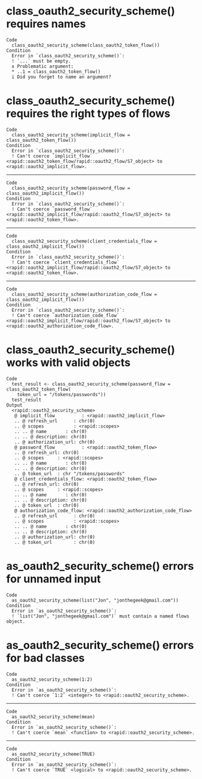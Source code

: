 # class_oauth2_security_scheme() requires names

    Code
      class_oauth2_security_scheme(class_oauth2_token_flow())
    Condition
      Error in `class_oauth2_security_scheme()`:
      ! `...` must be empty.
      x Problematic argument:
      * ..1 = class_oauth2_token_flow()
      i Did you forget to name an argument?

# class_oauth2_security_scheme() requires the right types of flows

    Code
      class_oauth2_security_scheme(implicit_flow = class_oauth2_token_flow())
    Condition
      Error in `class_oauth2_security_scheme()`:
      ! Can't coerce `implicit_flow` <rapid::oauth2_token_flow/rapid::oauth2_flow/S7_object> to <rapid::oauth2_implicit_flow>.

---

    Code
      class_oauth2_security_scheme(password_flow = class_oauth2_implicit_flow())
    Condition
      Error in `class_oauth2_security_scheme()`:
      ! Can't coerce `password_flow` <rapid::oauth2_implicit_flow/rapid::oauth2_flow/S7_object> to <rapid::oauth2_token_flow>.

---

    Code
      class_oauth2_security_scheme(client_credentials_flow = class_oauth2_implicit_flow())
    Condition
      Error in `class_oauth2_security_scheme()`:
      ! Can't coerce `client_credentials_flow` <rapid::oauth2_implicit_flow/rapid::oauth2_flow/S7_object> to <rapid::oauth2_token_flow>.

---

    Code
      class_oauth2_security_scheme(authorization_code_flow = class_oauth2_implicit_flow())
    Condition
      Error in `class_oauth2_security_scheme()`:
      ! Can't coerce `authorization_code_flow` <rapid::oauth2_implicit_flow/rapid::oauth2_flow/S7_object> to <rapid::oauth2_authorization_code_flow>.

# class_oauth2_security_scheme() works with valid objects

    Code
      test_result <- class_oauth2_security_scheme(password_flow = class_oauth2_token_flow(
        token_url = "/tokens/passwords"))
      test_result
    Output
      <rapid::oauth2_security_scheme>
       @ implicit_flow          : <rapid::oauth2_implicit_flow>
       .. @ refresh_url      : chr(0) 
       .. @ scopes           : <rapid::scopes>
       .. .. @ name       : chr(0) 
       .. .. @ description: chr(0) 
       .. @ authorization_url: chr(0) 
       @ password_flow          : <rapid::oauth2_token_flow>
       .. @ refresh_url: chr(0) 
       .. @ scopes     : <rapid::scopes>
       .. .. @ name       : chr(0) 
       .. .. @ description: chr(0) 
       .. @ token_url  : chr "/tokens/passwords"
       @ client_credentials_flow: <rapid::oauth2_token_flow>
       .. @ refresh_url: chr(0) 
       .. @ scopes     : <rapid::scopes>
       .. .. @ name       : chr(0) 
       .. .. @ description: chr(0) 
       .. @ token_url  : chr(0) 
       @ authorization_code_flow: <rapid::oauth2_authorization_code_flow>
       .. @ refresh_url      : chr(0) 
       .. @ scopes           : <rapid::scopes>
       .. .. @ name       : chr(0) 
       .. .. @ description: chr(0) 
       .. @ authorization_url: chr(0) 
       .. @ token_url        : chr(0) 

# as_oauth2_security_scheme() errors for unnamed input

    Code
      as_oauth2_security_scheme(list("Jon", "jonthegeek@gmail.com"))
    Condition
      Error in `as_oauth2_security_scheme()`:
      ! `list("Jon", "jonthegeek@gmail.com")` must contain a named flows object.

# as_oauth2_security_scheme() errors for bad classes

    Code
      as_oauth2_security_scheme(1:2)
    Condition
      Error in `as_oauth2_security_scheme()`:
      ! Can't coerce `1:2` <integer> to <rapid::oauth2_security_scheme>.

---

    Code
      as_oauth2_security_scheme(mean)
    Condition
      Error in `as_oauth2_security_scheme()`:
      ! Can't coerce `mean` <function> to <rapid::oauth2_security_scheme>.

---

    Code
      as_oauth2_security_scheme(TRUE)
    Condition
      Error in `as_oauth2_security_scheme()`:
      ! Can't coerce `TRUE` <logical> to <rapid::oauth2_security_scheme>.

